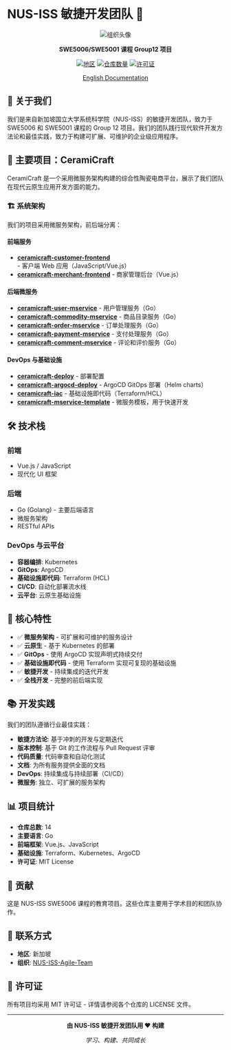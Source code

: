 # NUS-ISS 敏捷开发团队 🚀

<div align="center">

![组织头像](https://avatars.githubusercontent.com/u/227807822?s=200&v=4)

**SWE5006/SWE5001 课程 Group12 项目**

[![地区](https://img.shields.io/badge/地区-新加坡-red)](https://github.com/NUS-ISS-Agile-Team)
[![仓库数量](https://img.shields.io/badge/仓库数量-14-blue)](https://github.com/orgs/NUS-ISS-Agile-Team/repositories)
[![许可证](https://img.shields.io/badge/许可证-MIT-green)](LICENSE)

[English Documentation](README.md)

</div>

## 📖 关于我们

我们是来自新加坡国立大学系统科学院（NUS-ISS）的敏捷开发团队，致力于 SWE5006 和 SWE5001 课程的 Group 12 项目。我们的团队践行现代软件开发方法论和最佳实践，致力于构建可扩展、可维护的企业级应用程序。

## 🎯 主要项目：CeramiCraft

CeramiCraft 是一个采用微服务架构构建的综合性陶瓷电商平台，展示了我们团队在现代云原生应用开发方面的能力。

### 🏗️ 系统架构

我们的项目采用微服务架构，前后端分离：

#### 前端服务
- **[ceramicraft-customer-frontend](https://github.com/NUS-ISS-Agile-Team/ceramicraft-customer-frontend)** - 客户端 Web 应用（JavaScript/Vue.js）
- **[ceramicraft-merchant-frontend](https://github.com/NUS-ISS-Agile-Team/ceramicraft-merchant-frontend)** - 商家管理后台（Vue.js）

#### 后端微服务
- **[ceramicraft-user-mservice](https://github.com/NUS-ISS-Agile-Team/ceramicraft-user-mservice)** - 用户管理服务（Go）
- **[ceramicraft-commodity-mservice](https://github.com/NUS-ISS-Agile-Team/ceramicraft-commodity-mservice)** - 商品目录服务（Go）
- **[ceramicraft-order-mservice](https://github.com/NUS-ISS-Agile-Team/ceramicraft-order-mservice)** - 订单处理服务（Go）
- **[ceramicraft-payment-mservice](https://github.com/NUS-ISS-Agile-Team/ceramicraft-payment-mservice)** - 支付处理服务（Go）
- **[ceramicraft-comment-mservice](https://github.com/NUS-ISS-Agile-Team/ceramicraft-comment-mservice)** - 评论和评价服务（Go）

#### DevOps 与基础设施
- **[ceramicraft-deploy](https://github.com/NUS-ISS-Agile-Team/ceramicraft-deploy)** - 部署配置
- **[ceramicraft-argocd-deploy](https://github.com/NUS-ISS-Agile-Team/ceramicraft-argocd-deploy)** - ArgoCD GitOps 部署（Helm charts）
- **[ceramicraft-iac](https://github.com/NUS-ISS-Agile-Team/ceramicraft-iac)** - 基础设施即代码（Terraform/HCL）
- **[ceramicraft-mservice-template](https://github.com/NUS-ISS-Agile-Team/ceramicraft-mservice-template)** - 微服务模板，用于快速开发

## 🛠️ 技术栈

### 前端
- Vue.js / JavaScript
- 现代化 UI 框架

### 后端
- Go (Golang) - 主要后端语言
- 微服务架构
- RESTful APIs

### DevOps 与云平台
- **容器编排**: Kubernetes
- **GitOps**: ArgoCD
- **基础设施即代码**: Terraform (HCL)
- **CI/CD**: 自动化部署流水线
- **云平台**: 云原生基础设施

## 🌟 核心特性

- ✅ **微服务架构** - 可扩展和可维护的服务设计
- ✅ **云原生** - 基于 Kubernetes 的部署
- ✅ **GitOps** - 使用 ArgoCD 实现声明式持续交付
- ✅ **基础设施即代码** - 使用 Terraform 实现可复现的基础设施
- ✅ **敏捷开发** - 持续集成的迭代开发
- ✅ **全栈开发** - 完整的前后端实现

## 📚 开发实践

我们的团队遵循行业最佳实践：

- **敏捷方法论**: 基于冲刺的开发与定期迭代
- **版本控制**: 基于 Git 的工作流程与 Pull Request 评审
- **代码质量**: 代码审查和自动化测试
- **文档**: 为所有服务提供全面的文档
- **DevOps**: 持续集成与持续部署（CI/CD）
- **微服务**: 独立、可扩展的服务架构

## 📊 项目统计

- **仓库总数**: 14
- **主要语言**: Go
- **前端框架**: Vue.js、JavaScript
- **基础设施**: Terraform、Kubernetes、ArgoCD
- **许可证**: MIT License

## 🤝 贡献

这是 NUS-ISS SWE5006 课程的教育项目。这些仓库主要用于学术目的和团队协作。

## 📧 联系方式

- **地区**: 新加坡
- **组织**: [NUS-ISS-Agile-Team](https://github.com/NUS-ISS-Agile-Team)

## 📄 许可证

所有项目均采用 MIT 许可证 - 详情请参阅各个仓库的 LICENSE 文件。

---

<div align="center">

**由 NUS-ISS 敏捷开发团队用 ❤️ 构建**

*学习、构建、共同成长*

</div>
